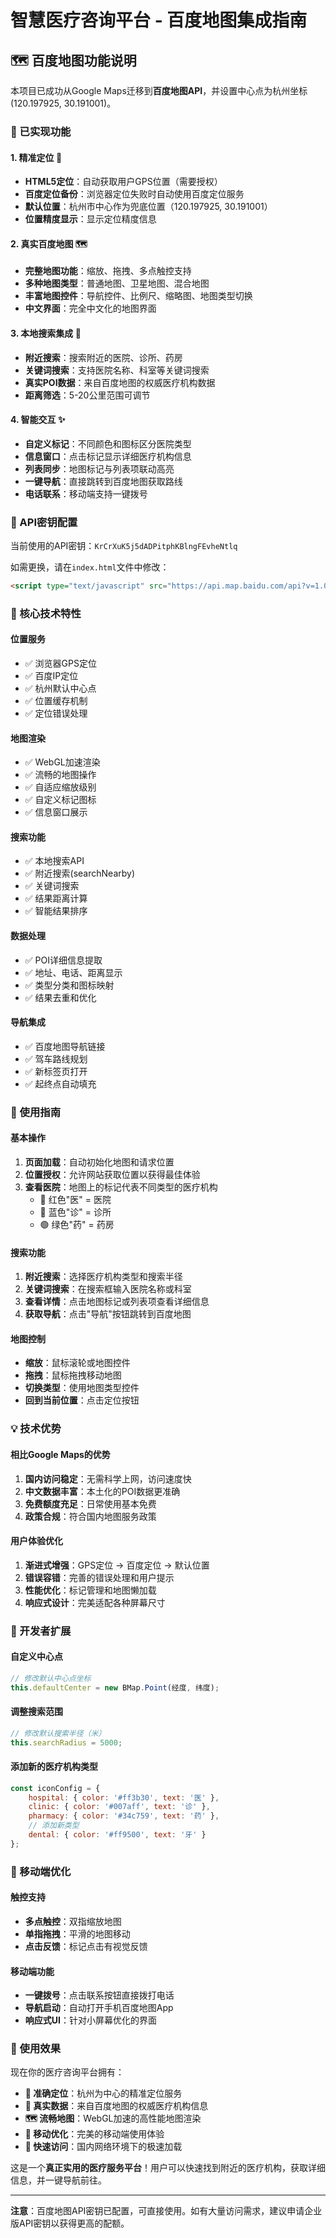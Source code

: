# 智慧医疗咨询平台 - 百度地图集成指南

## 🗺️ 百度地图功能说明

本项目已成功从Google Maps迁移到**百度地图API**，并设置中心点为杭州坐标(120.197925, 30.191001)。

### 🌟 已实现功能

#### 1. **精准定位** 📍
- **HTML5定位**：自动获取用户GPS位置（需要授权）
- **百度定位备份**：浏览器定位失败时自动使用百度定位服务
- **默认位置**：杭州市中心作为兜底位置（120.197925, 30.191001）
- **位置精度显示**：显示定位精度信息

#### 2. **真实百度地图** 🗺️
- **完整地图功能**：缩放、拖拽、多点触控支持
- **多种地图类型**：普通地图、卫星地图、混合地图
- **丰富地图控件**：导航控件、比例尺、缩略图、地图类型切换
- **中文界面**：完全中文化的地图界面

#### 3. **本地搜索集成** 🏥
- **附近搜索**：搜索附近的医院、诊所、药房
- **关键词搜索**：支持医院名称、科室等关键词搜索
- **真实POI数据**：来自百度地图的权威医疗机构数据
- **距离筛选**：5-20公里范围可调节

#### 4. **智能交互** ✨
- **自定义标记**：不同颜色和图标区分医院类型
- **信息窗口**：点击标记显示详细医疗机构信息
- **列表同步**：地图标记与列表项联动高亮
- **一键导航**：直接跳转到百度地图获取路线
- **电话联系**：移动端支持一键拨号

### 🔑 API密钥配置

当前使用的API密钥：`KrCrXuK5j5dADPitphKBlngFEvheNtlq`

如需更换，请在`index.html`文件中修改：
```html
<script type="text/javascript" src="https://api.map.baidu.com/api?v=1.0&&type=webgl&ak=YOUR_NEW_API_KEY"></script>
```

### 🎯 核心技术特性

#### 位置服务
- ✅ 浏览器GPS定位
- ✅ 百度IP定位
- ✅ 杭州默认中心点
- ✅ 位置缓存机制
- ✅ 定位错误处理

#### 地图渲染
- ✅ WebGL加速渲染
- ✅ 流畅的地图操作
- ✅ 自适应缩放级别
- ✅ 自定义标记图标
- ✅ 信息窗口展示

#### 搜索功能
- ✅ 本地搜索API
- ✅ 附近搜索(searchNearby)
- ✅ 关键词搜索
- ✅ 结果距离计算
- ✅ 智能结果排序

#### 数据处理
- ✅ POI详细信息提取
- ✅ 地址、电话、距离显示
- ✅ 类型分类和图标映射
- ✅ 结果去重和优化

#### 导航集成
- ✅ 百度地图导航链接
- ✅ 驾车路线规划
- ✅ 新标签页打开
- ✅ 起终点自动填充

### 🚀 使用指南

#### 基本操作
1. **页面加载**：自动初始化地图和请求位置
2. **位置授权**：允许网站获取位置以获得最佳体验
3. **查看医院**：地图上的标记代表不同类型的医疗机构
   - 🔴 红色"医" = 医院
   - 🔵 蓝色"诊" = 诊所  
   - 🟢 绿色"药" = 药房

#### 搜索功能
1. **附近搜索**：选择医疗机构类型和搜索半径
2. **关键词搜索**：在搜索框输入医院名称或科室
3. **查看详情**：点击地图标记或列表项查看详细信息
4. **获取导航**：点击"导航"按钮跳转到百度地图

#### 地图控制
- **缩放**：鼠标滚轮或地图控件
- **拖拽**：鼠标拖拽移动地图
- **切换类型**：使用地图类型控件
- **回到当前位置**：点击定位按钮

### 💡 技术优势

#### 相比Google Maps的优势
1. **国内访问稳定**：无需科学上网，访问速度快
2. **中文数据丰富**：本土化的POI数据更准确
3. **免费额度充足**：日常使用基本免费
4. **政策合规**：符合国内地图服务政策

#### 用户体验优化
1. **渐进式增强**：GPS定位 → 百度定位 → 默认位置
2. **错误容错**：完善的错误处理和用户提示
3. **性能优化**：标记管理和地图懒加载
4. **响应式设计**：完美适配各种屏幕尺寸

### 🔧 开发者扩展

#### 自定义中心点
```javascript
// 修改默认中心点坐标
this.defaultCenter = new BMap.Point(经度, 纬度);
```

#### 调整搜索范围
```javascript
// 修改默认搜索半径（米）
this.searchRadius = 5000;
```

#### 添加新的医疗机构类型
```javascript
const iconConfig = {
    hospital: { color: '#ff3b30', text: '医' },
    clinic: { color: '#007aff', text: '诊' },
    pharmacy: { color: '#34c759', text: '药' },
    // 添加新类型
    dental: { color: '#ff9500', text: '牙' }
};
```

### 📱 移动端优化

#### 触控支持
- **多点触控**：双指缩放地图
- **单指拖拽**：平滑的地图移动
- **点击反馈**：标记点击有视觉反馈

#### 移动端功能
- **一键拨号**：点击联系按钮直接拨打电话
- **导航启动**：自动打开手机百度地图App
- **响应式UI**：针对小屏幕优化的界面

### 🌟 使用效果

现在你的医疗咨询平台拥有：

- **🎯 准确定位**：杭州为中心的精准定位服务
- **🏥 真实数据**：来自百度地图的权威医疗机构信息  
- **🗺️ 流畅地图**：WebGL加速的高性能地图渲染
- **📱 移动优化**：完美的移动端使用体验
- **🚀 快速访问**：国内网络环境下的极速加载

这是一个**真正实用的医疗服务平台**！用户可以快速找到附近的医疗机构，获取详细信息，并一键导航前往。

---

**注意**：百度地图API密钥已配置，可直接使用。如有大量访问需求，建议申请企业版API密钥以获得更高的配额。
